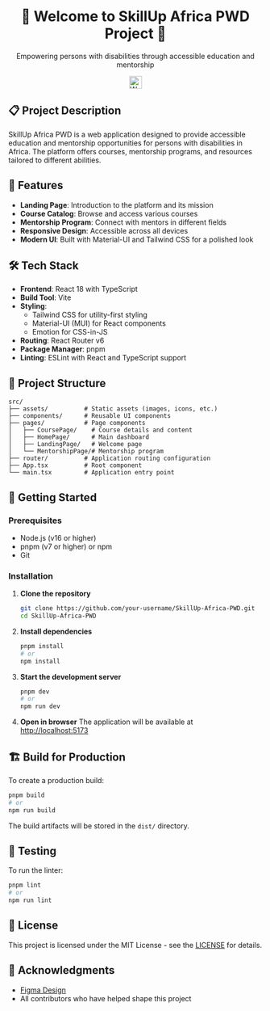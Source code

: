 <div align="center">
  <h1>🌟 Welcome to SkillUp Africa PWD Project 🌟</h1>
  <p>Empowering persons with disabilities through accessible education and mentorship</p>
  <img src="https://media.giphy.com/media/hvRJCLFzcasrR4ia7z/giphy.gif" alt="Waving Hand" width="25px" height="25px">
</div>

## 📋 Project Description

SkillUp Africa PWD is a web application designed to provide accessible education and mentorship opportunities for persons with disabilities in Africa. The platform offers courses, mentorship programs, and resources tailored to different abilities.

## 🚀 Features

- **Landing Page**: Introduction to the platform and its mission
- **Course Catalog**: Browse and access various courses
- **Mentorship Program**: Connect with mentors in different fields
- **Responsive Design**: Accessible across all devices
- **Modern UI**: Built with Material-UI and Tailwind CSS for a polished look

## 🛠 Tech Stack

- **Frontend**: React 18 with TypeScript
- **Build Tool**: Vite
- **Styling**: 
  - Tailwind CSS for utility-first styling
  - Material-UI (MUI) for React components
  - Emotion for CSS-in-JS
- **Routing**: React Router v6
- **Package Manager**: pnpm
- **Linting**: ESLint with React and TypeScript support

## 📁 Project Structure

```
src/
├── assets/          # Static assets (images, icons, etc.)
├── components/      # Reusable UI components
├── pages/           # Page components
│   ├── CoursePage/    # Course details and content
│   ├── HomePage/      # Main dashboard
│   ├── LandingPage/   # Welcome page
│   └── MentorshipPage/# Mentorship program
├── router/          # Application routing configuration
├── App.tsx          # Root component
└── main.tsx         # Application entry point
```

## 🚀 Getting Started

### Prerequisites

- Node.js (v16 or higher)
- pnpm (v7 or higher) or npm
- Git

### Installation

1. **Clone the repository**
   ```bash
   git clone https://github.com/your-username/SkillUp-Africa-PWD.git
   cd SkillUp-Africa-PWD
   ```

2. **Install dependencies**
   ```bash
   pnpm install
   # or
   npm install
   ```

3. **Start the development server**
   ```bash
   pnpm dev
   # or
   npm run dev
   ```

4. **Open in browser**
   The application will be available at [http://localhost:5173](http://localhost:5173)

## 🏗 Build for Production

To create a production build:

```bash
pnpm build
# or
npm run build
```

The build artifacts will be stored in the `dist/` directory.

## 🧪 Testing

To run the linter:

```bash
pnpm lint
# or
npm run lint
```

## 📄 License

This project is licensed under the MIT License - see the [LICENSE](https://opensource.org/license/mit) for details.

## 🙏 Acknowledgments

- [Figma Design](https://www.figma.com/design/uuteWJTAgFY8d3ZO3ZUAsW/SkillUP-Africa?node-id=0-1&node-type=canvas&t=BPny5E650xPtHPIh-0)
- All contributors who have helped shape this project

